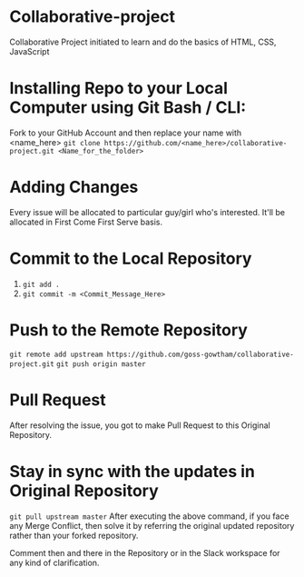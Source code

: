 # Collaborative-project
Collaborative Project initiated to learn and do the basics of HTML, CSS, JavaScript

# Installing Repo to your Local Computer using Git Bash / CLI:
Fork to your GitHub Account and then replace your name with <name_here>
`git clone https://github.com/<name_here>/collaborative-project.git <Name_for_the_folder>`

# Adding Changes
Every issue will be allocated to particular guy/girl who's interested. It'll be allocated in First Come First Serve basis.

# Commit to the Local Repository
1. `git add .`
2. `git commit -m <Commit_Message_Here>`

# Push to the Remote Repository
`git remote add upstream https://github.com/goss-gowtham/collaborative-project.git`
`git push origin master`

# Pull Request
After resolving the issue, you got to make Pull Request to this Original Repository.

# Stay in sync with the updates in Original Repository
`git pull upstream master`
After executing the above command, if you face any Merge Conflict, then solve it by referring the original updated repository rather than your forked repository.

Comment then and there in the Repository or in the Slack workspace for any kind of clarification.
